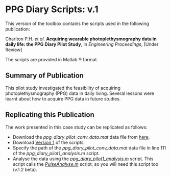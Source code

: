 # PPG Diary Scripts: v.1

This version of the toolbox contains the scripts used in the following publication:

Charlton P.H. *et al.* **Acquiring wearable photoplethysmography data in daily life: the PPG Diary Pilot Study**, in *Engineering Proceedings*, [Under Review]

The scripts are provided in Matlab &reg; format.

## Summary of Publication

This pilot study investigated the feasibility of acquiring photoplethysmography (PPG) data in daily living. Several lessons were learnt about how to acquire PPG data in future studies.

## Replicating this Publication

The work presented in this case study can be replicated as follows:

*   Download the *ppg_diary_pilot_conv_data.mat* data file from [here](https://doi.org/10.5281/zenodo.3268500).
*   Download [Version 1](https://github.com/peterhcharlton/ppg-diary/tree/master/ppg-diary_v1.0) of the scripts.
*   Specify the path of the *ppg_diary_pilot_conv_data.mat* data file in line 111 of the *ppg_diary_pilot1_analysis.m* script.
*   Analyse the data using the *[ppg_diary_pilot1_analysis.m](https://raw.githubusercontent.com/peterhcharlton/ppg-diary/master/ppg-diary_v1.0/ppg_diary_pilot1_analysis.m)* script. This script calls the *[PulseAnalyse.m](https://raw.githubusercontent.com/peterhcharlton/ppg-diary/master/ppg-diary_v1.0/PulseAnalyse.m)* script, so you will need this script too (v.1.2 beta).

